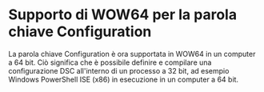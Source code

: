 # Supporto di WOW64 per la parola chiave Configuration

La parola chiave Configuration è ora supportata in WOW64 in un computer a 64 bit. Ciò significa che è possibile definire e compilare una configurazione DSC all'interno di un processo a 32 bit, ad esempio Windows PowerShell ISE (x86) in esecuzione in un computer a 64 bit.


<!--HONumber=Jun16_HO4-->


